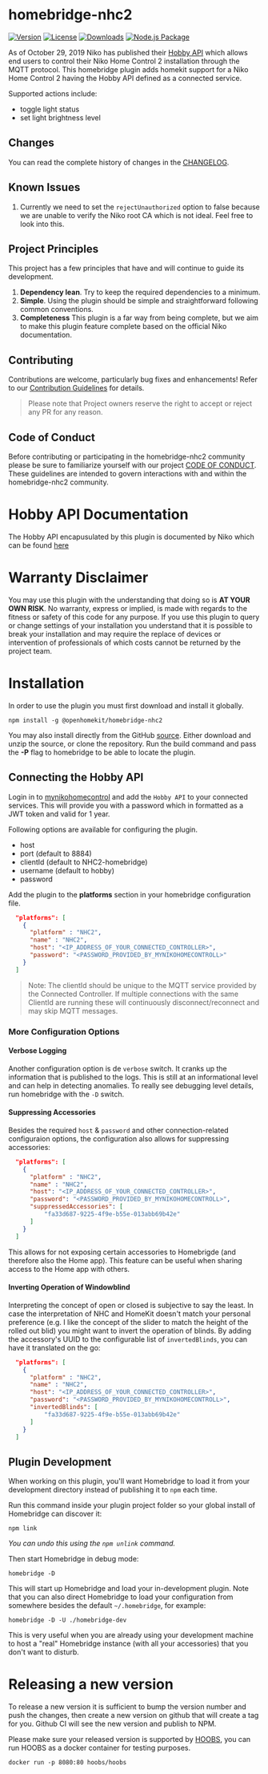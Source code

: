 # homebridge-nhc2
[![Version](http://img.shields.io/npm/v/@openhomekit/homebridge-nhc2.png)](https://www.npmjs.org/package/@openhomekit/homebridge-nhc2)
[![License](https://img.shields.io/npm/l/@openhomekit/homebridge-nhc2.svg)](https://github.com/homebridge-nhc2/homebridge-nhc2/blob/master/LICENSE)
[![Downloads](https://img.shields.io/npm/dt/@openhomekit/homebridge-nhc2.svg)](https://www.npmjs.org/package/@openhomekit/homebridge-nhc2)
[![Node.js Package](https://github.com/openhomekit/homebridge-nhc2/actions/workflows/npm-publish.yml/badge.svg)](https://github.com/openhomekit/homebridge-nhc2/actions/workflows/npm-publish.yml)

As of October 29, 2019 Niko has published their [Hobby API](https://www.niko.eu/en/campaign/niko-home-control/hobby-api) which allows end users to control their Niko Home Control 2 installation through the MQTT protocol.
This homebridge plugin adds homekit support for a Niko Home Control 2 having the Hobby API defined as a connected service.

Supported actions include:
* toggle light status
* set light brightness level

## Changes

You can read the complete history of changes in the 
[CHANGELOG](https://github.com/homebridge-nhc2/homebridge-nhc2/blob/master/CHANGELOG.md).

## Known Issues

1. Currently we need to set the `rejectUnauthorized` option to false because we are unable to verify the Niko root CA which is not ideal. Feel free to look into this.

## Project Principles

This project has a few principles that have and will continue to guide its 
development.

1. **Dependency lean**. Try to keep the required dependencies to a minimum.
2. **Simple**. Using the plugin should be simple and straightforward 
following common conventions.
3. **Completeness** This plugin is a far way from being complete, but we aim to make this plugin feature complete based on the official Niko documentation.

## Contributing

Contributions are welcome, particularly bug fixes and enhancements!
Refer to our [Contribution Guidelines](https://github.com/homebridge-nhc2/homebridge-nhc2/blob/master/CONTRIBUTING.md) for details.

> Please note that Project owners reserve the right to accept or reject any PR
> for any reason.

## Code of Conduct

Before contributing or participating in the homebridge-nhc2 community please be sure to 
familiarize yourself with our project 
[CODE OF CONDUCT](https://github.com/homebridge-nhc2/homebridge-nhc2/blob/master/CODE_OF_CONDUCT.md). 
These guidelines are intended to govern interactions with and within the homebridge-nhc2 
community.

# Hobby API Documentation

The Hobby API encapusulated by this plugin is documented by Niko which can be found [here](https://mynikohomecontrol.niko.eu/Content/hobbyapi/documentation.pdf)
	
# Warranty Disclaimer

You may use this plugin with the understanding that doing so is 
**AT YOUR OWN RISK**. No warranty, express or implied, is made with regards 
to the fitness or safety of this code for any purpose. If you use this 
plugin to query or change settings of your installation you understand that it 
is possible to break your installation and may require the replace of devices or 
intervention of professionals of which costs cannot be returned by the project team.

# Installation

In order to use the plugin you must first download and install it globally.

    npm install -g @openhomekit/homebridge-nhc2

You may also install directly from the GitHub 
[source](https://github.com/homebridge-nhc2/homebridge-nhc2). Either download and unzip 
the source, or clone the repository. Run the build command and pass the **-P** flag to homebridge to be able to locate the plugin.

## Connecting the Hobby API

Login in to [mynikohomecontrol](https://mynikohomecontrol.niko.eu/) and add the `Hobby API` to your connected services. This will provide you with a password which in formatted as a JWT token and valid for 1 year.

Following options are available for configuring the plugin.
* host 
* port (default to 8884)
* clientId (default to NHC2-homebridge)
* username (default to hobby)
* password

	  
Add the plugin to the **platforms** section in your homebridge configuration file.
```json
  "platforms": [
    {
      "platform" : "NHC2",
      "name" : "NHC2",
      "host": "<IP_ADDRESS_OF_YOUR_CONNECTED_CONTROLLER>",
      "password": "<PASSWORD_PROVIDED_BY_MYNIKOHOMECONTROLL>"
    }
  ]
```

> Note: The clientId should be unique to the MQTT service provided by the Connected Controller. 
> If multiple connections with the same ClientId are running these will continuously 
> disconnect/reconnect and may skip MQTT messages.

### More Configuration Options

#### Verbose Logging

Another configuration option is de `verbose` switch. It cranks up the information that is published to the logs. This is still at an informational level and can help in detecting anomalies. To really see debugging level details, run homebridge with the `-D` switch.

#### Suppressing Accessories

Besides the required `host` & `password` and other connection-related configuraion options, the configuration also allows for suppressing accessories:

```json
  "platforms": [
    {
      "platform" : "NHC2",
      "name" : "NHC2",
      "host": "<IP_ADDRESS_OF_YOUR_CONNECTED_CONTROLLER>",
      "password": "<PASSWORD_PROVIDED_BY_MYNIKOHOMECONTROLL>",
      "suppressedAccessories": [
          "fa33d687-9225-4f9e-b55e-013abb69b42e"
      ]
    }
  ]
```

This allows for not exposing certain accessories to Homebrigde (and therefore also the Home app). This feature can be useful when sharing access to the Home app with others. 

#### Inverting Operation of Windowblind

Interpreting the concept of open or closed is subjective to say the least. In case the interpretation of NHC and HomeKit doesn't match your personal preference (e.g. I like the concept of the slider to match the height of the rolled out blid) you might want to invert the operation of blinds. By adding the accessory's UUID to the configurable list of `invertedBlinds`, you can have it translated on the go:

```json
  "platforms": [
    {
      "platform" : "NHC2",
      "name" : "NHC2",
      "host": "<IP_ADDRESS_OF_YOUR_CONNECTED_CONTROLLER>",
      "password": "<PASSWORD_PROVIDED_BY_MYNIKOHOMECONTROLL>",
      "invertedBlinds": [
          "fa33d687-9225-4f9e-b55e-013abb69b42e"
      ]
    }
  ]
```

## Plugin Development

When working on this plugin, you'll want Homebridge to load it from your development directory instead of publishing it to `npm` each time.

Run this command inside your plugin project folder so your global install of Homebridge can discover it:


```shell
npm link
```

*You can undo this using the `npm unlink` command.*

Then start Homebridge in debug mode:

```shell
homebridge -D
```

This will start up Homebridge and load your in-development plugin. Note that you can also direct Homebridge to load your configuration from somewhere besides the default `~/.homebridge`, for example:

```shell
homebridge -D -U ./homebridge-dev
```

This is very useful when you are already using your development machine to host a "real" Homebridge instance (with all your accessories) that you don't want to disturb.

# Releasing a new version
To release a new version it is sufficient to bump the version number and push the changes, then create a new version on github that will create a tag for you. Github CI will see the new version and publish to NPM.

Please make sure your released version is supported by [HOOBS](https://hoobs.org/), you can run HOOBS as a docker container for testing purposes.

```docker run -p 8080:80 hoobs/hoobs```

